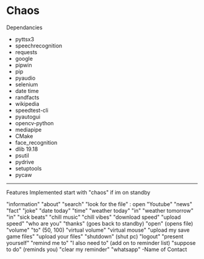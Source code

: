 # Chaos


Dependancies
  - pyttsx3
  - speechrecognition
  - requests
  - google
  - pipwin
  - pip
  - pyaudio
  - selenium
  - date time 
  - randfacts
  - wikipedia
  - speedtest-cli
  - pyautogui
  - opencv-python
  - mediapipe
  - CMake
  - face_recognition
  - dlib 19.18
  - psutil
  - pydrive
  - setuptools
  - pycaw
----------------------------------------------------------------------------------------------------
Features Implemented
start with "chaos" if im on standby

"information" "about"
"search"
"look for the file" : open
"Youtube"
"news"
"fact"
"joke"
"date today"
"time"
"weather today" "in"
"weather tomorrow" "in"
"sick beats"
"chill music"
"chill vibes"
"download speed"
"upload speed"
"who are you"
"thanks" (goes back to standby)
"open" (opens file)
"volume" "to" (50, 100)
"virtual volume"
"virtual mouse"
"upload my save game files"
"upload your files"
"shutdown" (shut pc)
"logout"
"present yourself"
"remind me to"
"I also need to" (add on to reminder list)
"suppose to do" (reminds you)
"clear my reminder"
"whatsapp" -Name of Contact 
